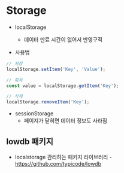# Storage

- localStorage
  - 데이터 만료 시간이 없어서 반영구적

- 사용법
``` javascript
// 저장
localStorage.setItem('Key', 'Value');

// 획득
const value = localStorage.getItem('Key');

// 삭제
localStorage.removeItem('Key');
```

- sessionStorage
  - 페이지가 닫히면 데이터 정보도 사라짐


## lowdb 패키지
- localstorage 관리하는 패키지 라이브러리
  -https://github.com/typicode/lowdb